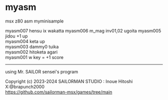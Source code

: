 # myasm
 msx z80 asm myminisample

myasm007 hensu ix wakatta
myasm006 m_mag inv01,02 ugoita 
 myasm005 jidou +1 up  
 myasm004 keta up  
 myasm003 dammy0 tuika  
 myasm002 hitoketa agari  
 myasm001 w key = +1 score  
  
 ---
using Mr. SAILOR sensei's program  
   
Copyright (c) 2023-2024 SAILORMAN STUDIO : Inoue Hitoshi X:@brapunch2000  
https://github.com/sailorman-msx/games/tree/main

